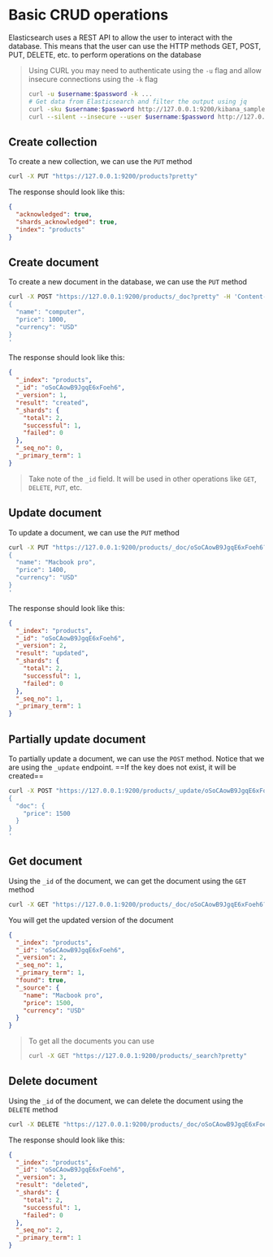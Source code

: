 # Basic CRUD operations

Elasticsearch uses a REST API to allow the user to interact with the database. This means that the user can use the HTTP methods GET, POST, PUT, DELETE, etc. to perform operations on the database

> Using CURL you may need to authenticate using the `-u` flag and allow insecure connections using the `-k` flag
>
> ```bash
> curl -u $username:$password -k ...
> # Get data from Elasticsearch and filter the output using jq
> curl -sku $username:$password http://127.0.0.1:9200/kibana_sample_data_flights/_search | jq '.hits.hits'
> curl --silent --insecure --user $username:$password http://127.0.0.1:9200/kibana_sample_data_flights/_search | jq '.hits.hits'
> ```

## Create collection

To create a new collection, we can use the `PUT` method

```bash
curl -X PUT "https://127.0.0.1:9200/products?pretty"
```

The response should look like this:

```json
{
  "acknowledged": true,
  "shards_acknowledged": true,
  "index": "products"
}
```

## Create document

To create a new document in the database, we can use the `PUT` method

```bash
curl -X POST "https://127.0.0.1:9200/products/_doc?pretty" -H 'Content-Type: application/json' -d'
{
  "name": "computer",
  "price": 1000,
  "currency": "USD"
}
'
```

The response should look like this:

```json
{
  "_index": "products",
  "_id": "oSoCAowB9JgqE6xFoeh6",
  "_version": 1,
  "result": "created",
  "_shards": {
    "total": 2,
    "successful": 1,
    "failed": 0
  },
  "_seq_no": 0,
  "_primary_term": 1
}
```

> Take note of the `_id` field. It will be used in other operations like `GET`, `DELETE`, `PUT`, etc.

## Update document

To update a document, we can use the `PUT` method

```bash
curl -X PUT "https://127.0.0.1:9200/products/_doc/oSoCAowB9JgqE6xFoeh6?pretty" -H 'Content-Type: application/json' -d'
{
  "name": "Macbook pro",
  "price": 1400,
  "currency": "USD"
}
'
```

The response should look like this:

```json
{
  "_index": "products",
  "_id": "oSoCAowB9JgqE6xFoeh6",
  "_version": 2,
  "result": "updated",
  "_shards": {
    "total": 2,
    "successful": 1,
    "failed": 0
  },
  "_seq_no": 1,
  "_primary_term": 1
}
```

## Partially update document

To partially update a document, we can use the `POST` method. Notice that we are using the `_update` endpoint. ==If the key does not exist, it will be created==

```bash
curl -X POST "https://127.0.0.1:9200/products/_update/oSoCAowB9JgqE6xFoeh6?pretty" -H 'Content-Type: application/json' -d'
{
  "doc": {
    "price": 1500
  }
}
'
```

## Get document

Using the `_id` of the document, we can get the document using the `GET` method

```bash
curl -X GET "https://127.0.0.1:9200/products/_doc/oSoCAowB9JgqE6xFoeh6?pretty"
```

You will get the updated version of the document

```json
{
  "_index": "products",
  "_id": "oSoCAowB9JgqE6xFoeh6",
  "_version": 2,
  "_seq_no": 1,
  "_primary_term": 1,
  "found": true,
  "_source": {
    "name": "Macbook pro",
    "price": 1500,
    "currency": "USD"
  }
}
```

> To get all the documents you can use
>
> ```bash
> curl -X GET "https://127.0.0.1:9200/products/_search?pretty"
> ```

## Delete document

Using the `_id` of the document, we can delete the document using the `DELETE` method

```bash
curl -X DELETE "https://127.0.0.1:9200/products/_doc/oSoCAowB9JgqE6xFoeh6?pretty"
```

The response should look like this:

```json
{
  "_index": "products",
  "_id": "oSoCAowB9JgqE6xFoeh6",
  "_version": 3,
  "result": "deleted",
  "_shards": {
    "total": 2,
    "successful": 1,
    "failed": 0
  },
  "_seq_no": 2,
  "_primary_term": 1
}
```
